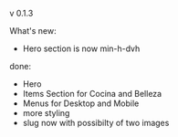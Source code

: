 v 0.1.3

What's new:

- Hero section is now min-h-dvh

done:

- Hero
- Items Section for Cocina and Belleza
- Menus for Desktop and Mobile
- more styling
- slug now with possibilty of two images
